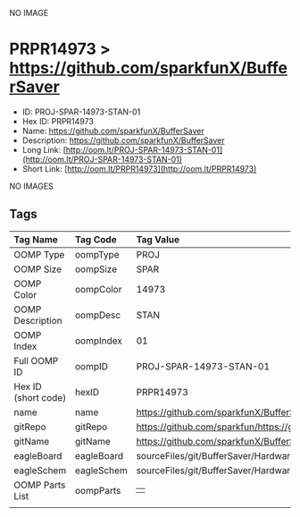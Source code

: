 


  
NO IMAGE  
# PRPR14973 > https://github.com/sparkfunX/BufferSaver

- ID: PROJ-SPAR-14973-STAN-01
- Hex ID: PRPR14973
- Name: https://github.com/sparkfunX/BufferSaver
- Description: https://github.com/sparkfunX/BufferSaver
- Long Link: [http://oom.lt/PROJ-SPAR-14973-STAN-01](http://oom.lt/PROJ-SPAR-14973-STAN-01)
- Short Link: [http://oom.lt/PRPR14973](http://oom.lt/PRPR14973)
  
NO IMAGES  
## Tags
  

|Tag Name|Tag Code|Tag Value|
| :--- | :--- | :--- |
|OOMP Type|oompType|PROJ|
|OOMP Size|oompSize|SPAR|
|OOMP Color|oompColor|14973|
|OOMP Description|oompDesc|STAN|
|OOMP Index|oompIndex|01|
|Full OOMP ID|oompID|PROJ-SPAR-14973-STAN-01|
|Hex ID (short code)|hexID|PRPR14973|
|name|name|https://github.com/sparkfunX/BufferSaver|
|gitRepo|gitRepo|https://github.com/sparkfun/https://github.com/sparkfunX/BufferSaver|
|gitName|gitName|https://github.com/sparkfunX/BufferSaver|
|eagleBoard|eagleBoard|sourceFiles/git/BufferSaver/Hardware/BufferSaver.brd|
|eagleSchem|eagleSchem|sourceFiles/git/BufferSaver/Hardware/BufferSaver.sch|
|OOMP Parts List|oompParts|<table><tr><td></td></tr></table>|
||||
